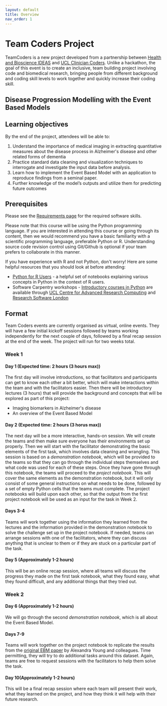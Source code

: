 ```yaml
---
layout: default
title: Overview
nav_order: 1
---
```


# Team Coders Project
 TeamCoders is a new project developed from a
partnership between [Health and Bioscience IDEAS](https://healthbioscienceideas.github.io)
and [UCL Clinician Coders](https://www.ucl.ac.uk/school-life-medical-sciences/about-slms/office-vice-provost-health/academic-careers-office/training-portfolios/clinician-coders). 
Unlike a hackathon, the goal of this event is to create an inclusive, team building 
project involving code and biomedical research, bringing people from 
different background and coding skill levels to 
work together and quickly increase their coding skill.

## Disease Progression Modelling with the Event Based Models

## Learning objectives
By the end of the project, attendees will be able to:
1. Understand the importance of medical imaging in extracting quantitative measures about 
the disease process in Alzheimer's disease and other related forms of dementia
1. Practice standard data cleaning and visualization techniques to interrogate and investigate the input data before analysis.
1. Learn how to implement the Event Based Model with an application to reproduce findings from a seminal paper. 
1. Further knowledge of the model’s outputs and utilize them for predicting future outcomes
 
## Prerequisites
Please see the [Requirements page](requirements.md) for the required software skills.

Please note that this course will be using the Python programming language. 
If you are interested in attending this course or going through its content, then we would recommend you have a basic familiarity with a scientific programming language, preferable Python or R. Understanding source code revision control using Git/Github is optional if your team prefers to collaborate in this manner.  

If you have experience with R and not Python, don't worry! Here are some helpful resources that you should look at before attending:
* [Python for R Users](https://github.com/poldrack/PythonForRUsers) - a helpful set of notebooks explaining various concepts in Python in the context of R users.
* Software Carpentry workshops - [Introductory courses in Python](https://swcarpentry.github.io/python-novice-gapminder/) are available through [UCL Centre for Advanced Research Computing](https://www.ucl.ac.uk/advanced-research-computing/training/course-catalogue) and [Research Software London](https://rslondon.ac.uk/events/)

 
## Format
Team Coders events are currently organised as 
virtual, online events. They will have a few initial kickoff
sessions followed by teams working independently for the next couple of
days, followed by a final recap session at the end of the week. The project will run
for two weeks total.

### Week 1
#### Day 1 (Expected time: 2 hours (3 hours max))
The first day will involve introductions, so that facilitators and participants can get to know each other a bit 
better, which will make interactions within the team and with the facilitators easier. 
Then there will be introductory lectures (3 hours) that will provide the background and concepts
that will be explored as part of this project:
* Imaging biomarkers in Alzheimer's disease
* An overview of the Event Based Model

#### Day 2 (Expected time: 2 hours (3 horus max))
The next day will be a more interactive, hands-on session. We will create the teams and then make
sure everyone has their environments set up properly. Then we will start with the facilitator demonstrating
the basic elements of the first task,  which involves data cleaning and wrangling. 
This session is based on a _demonstration notebook_, which will be provided to the teams so that they can go 
through the individual steps themselves and what code was used for each of these steps. Once they have gone through
this notebook, the teams will proceed to the _project notebook_. This will cover the same elements as the demonstration notebook,
but it will only consist of some general
instructions on what needs to be done, 
followed by a set of empty Python cells that the teams must complete. The project notebooks
will build upon each other, so that the output
from the first project notebook will be used as an input for the task in Week 2. 

#### Days 3-4
Teams will work together using the information they learned from the lectures and the 
information provided in the demonstration notebook to solve the challenge set up in the
project notebook. If needed, teams can arrange sessions with one of the facilitators, 
where they can discuss anything that is unclear to them or if they are stuck on a particular part of the task. 

#### Day 5 (Approximately 1-2 hours)
This will be an online recap session, where all teams will discuss the progress they made on the first task notebook, what they
found easy, what they found difficult, and any additional things that they tried out.

### Week 2
#### Day 6 (Approximately 1-2 hours)
We will go through the second _demonstration notebook_, which is all about the Event Based Model.

#### Days 7-9
Teams will work together on the project notebook to replicate the results from the [original
EBM paper](https://doi.org/10.1093/brain/awu176) by Alexandra Young and colleagues. Time permitting, 
they will try to do additional tasks around this dataset. Again, teams are free to request sessions
with the facilitators to help them solve the task.

#### Day 10(Approximately 1-2 hours)
This will be a final recap session where each
team will present their work, what they learned
on the project, and how they think it will help
with their future research.
